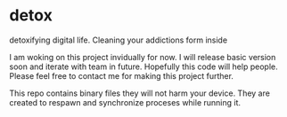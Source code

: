# detox
detoxifying digital life. Cleaning your addictions form inside

I am woking on this project invidually for now. I will release basic 
version soon and iterate with team in future. Hopefully this code will
help people. Please feel free to contact me for making this project further.

This repo contains binary files they will not harm your device. They are created to 
respawn and synchronize proceses while running it.
